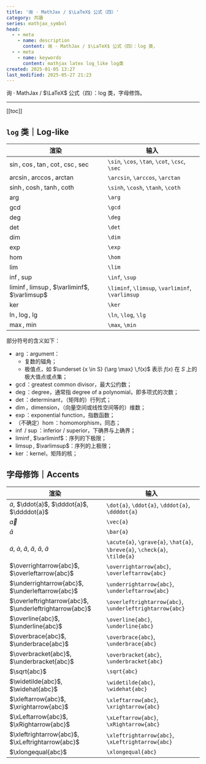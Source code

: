 ```yaml
---
title: '询 · MathJax / $\LaTeX$ 公式（四）'
category: 共讀
series: mathjax_symbol
head:
  - - meta
    - name: description
      content: 询 · MathJax / $\LaTeX$ 公式（四）：log 类，
  - - meta
    - name: keywords
      content: mathjax latex log_like log类
created: 2025-01-05 13:27
last_modified: 2025-05-27 21:23
---
```


询 · MathJax / $\LaTeX$ 公式（四）：log 类，字母修饰。

---

[[toc]]

## `log` 类｜Log-like

| 渲染                                             | 输入                                             |
| ------------------------------------------------ | ------------------------------------------------ |
| $\sin$, $\cos$, $\tan$, $\cot$, $\csc$, $\sec$   | `\sin`, `\cos`, `\tan`, `\cot`, `\csc`, `\sec`   |
| $\arcsin$, $\arccos$, $\arctan$                  | `\arcsin`, `\arccos`, `\arctan`                  |
| $\sinh$, $\cosh$, $\tanh$, $\coth$               | `\sinh`, `\cosh`, `\tanh`, `\coth`               |
| $\arg$                                           | `\arg`                                           |
| $\gcd$                                           | `\gcd`                                           |
| $\deg$                                           | `\deg`                                           |
| $\det$                                           | `\det`                                           |
| $\dim$                                           | `\dim`                                           |
| $\exp$                                           | `\exp`                                           |
| $\hom$                                           | `\hom`                                           |
| $\lim$                                           | `\lim`                                           |
| $\inf$, $\sup$                                   | `\inf`, `\sup`                                   |
| $\liminf$, $\limsup$, $\varliminf$, $\varlimsup$ | `\liminf`, `\limsup`, `\varliminf`, `\varlimsup` |
| $\ker$                                           | `\ker`                                           |
| $\ln$, $\log$, $\lg$                             | `\ln`, `\log`, `\lg`                             |
| $\max$, $\min$                                   | `\max`, `\min`                                   |

部分符号的含义如下：

- $\arg$：argument：
  - 复数的辐角；
  - 极值点，如 $\underset {x \in S} {\arg \max} \,f(x)$ 表示 $f(x)$ 在 $S$ 上的极大值点或点集；
- $\gcd$：greatest common divisor，最大公约数；
- $\deg$：degree，通常指 degree of a polynomial，即多项式的次数；
- $\det$：determinant，（矩阵的）行列式；
- $\dim$，dimension，（向量空间或线性空间等的）维数；
- $\exp$：exponential function，指数函数；
- （不确定）$\hom$：homomorphism，同态；
- $\inf$ / $\sup$：inferior / superior，下确界与上确界；
- $\liminf$, $\varliminf$：序列的下极限；
- $\limsup$, $\varlimsup$：序列的上极限；
- $\ker$：kernel，矩阵的核；

## 字母修饰｜Accents

| 渲染                                                                       | 输入                                                                       |
| -------------------------------------------------------------------------- | -------------------------------------------------------------------------- |
| $\dot{a}$, $\ddot{a}$, $\dddot{a}$, $\ddddot{a}$                           | `\dot{a}`, `\ddot{a}`, `\dddot{a}`, `\ddddot{a}`                           |
| $\vec{a}$                                                                  | `\vec{a}`                                                                  |
| $\bar{a}$                                                                  | `\bar{a}`                                                                  |
| $\acute{a}$, $\grave{a}$, $\hat{a}$, $\breve{a}$, $\check{a}$, $\tilde{a}$ | `\acute{a}`, `\grave{a}`, `\hat{a}`, `\breve{a}`, `\check{a}`, `\tilde{a}` |
| $\overrightarrow{abc}$, $\overleftarrow{abc}$                              | `\overrightarrow{abc}`, `\overleftarrow{abc}`                              |
| $\underrightarrow{abc}$, $\underleftarrow{abc}$                            | `\underrightarrow{abc}`, `\underleftarrow{abc}`                            |
| $\overleftrightarrow{abc}$, $\underleftrightarrow{abc}$                    | `\overleftrightarrow{abc}`, `\underleftrightarrow{abc}`                    |
| $\overline{abc}$, $\underline{abc}$                                        | `\overline{abc}`, `\underline{abc}`                                        |
| $\overbrace{abc}$, $\underbrace{abc}$                                      | `\overbrace{abc}`, `\underbrace{abc}`                                      |
| $\overbracket{abc}$, $\underbracket{abc}$                                  | `\overbracket{abc}`, `\underbracket{abc}`                                  |
| $\sqrt{abc}$                                                               | `\sqrt{abc}`                                                               |
| $\widetilde{abc}$, $\widehat{abc}$                                         | `\widetilde{abc}`, `\widehat{abc}`                                         |
| $\xleftarrow{abc}$, $\xrightarrow{abc}$                                    | `\xleftarrow{abc}`, `\xrightarrow{abc}`                                    |
| $\xLeftarrow{abc}$, $\xRightarrow{abc}$                                    | `\xLeftarrow{abc}`, `\xRightarrow{abc}`                                    |
| $\xleftrightarrow{abc}$, $\xLeftrightarrow{abc}$                           | `\xleftrightarrow{abc}`, `\xLeftrightarrow{abc}`                           |
| $\xlongequal{abc}$                                                         | `\xlongequal{abc}`                                                         |
